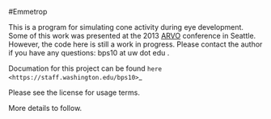 #Emmetrop

This is a program for simulating cone activity during eye development.  Some of this work was presented at the 2013 [ARVO](https://www.arvo.org) conference in Seattle.  However, the code here is still a work in progress.  Please contact the author if you have any questions: bps10 at uw dot edu .

Documation for this project can be found `here <https://staff.washington.edu/bps10>`_

Please see the license for usage terms.


More details to follow.